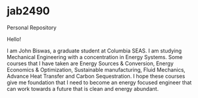 # jab2490
Personal Repository

Hello! 

I am John Biswas, a graduate student at Columbia SEAS. I am studying Mechanical Engineering with a concentration in Energy Systems. Some courses that I have taken are Energy Sources & Conversion, Energy Economics & Optimization, Sustainable manufacturing, Fluid Mechanics, Advance Heat Transfer and Carbon Sequestration. I hope these courses give me foundation that I need to become an energy focused engineer that can work towards a future that is clean and energy abundant. 
